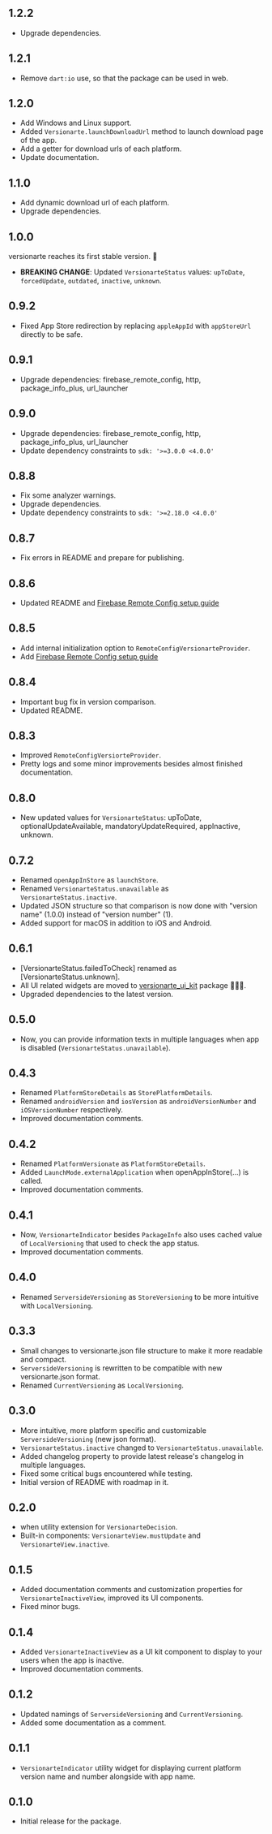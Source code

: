 ## 1.2.2

- Upgrade dependencies.

## 1.2.1

- Remove `dart:io` use, so that the package can be used in web.

## 1.2.0

- Add Windows and Linux support.
- Added `Versionarte.launchDownloadUrl` method to launch download page of the app.
- Add a getter for download urls of each platform.
- Update documentation.

## 1.1.0

- Add dynamic download url of each platform.
- Upgrade dependencies.

## 1.0.0

versionarte reaches its first stable version. 🎉

- **BREAKING CHANGE**: Updated `VersionarteStatus` values: `upToDate`, `forcedUpdate`, `outdated`, `inactive`, `unknown`.

## 0.9.2
- Fixed App Store redirection by replacing `appleAppId` with `appStoreUrl` directly to be safe.

## 0.9.1
- Upgrade dependencies: firebase_remote_config, http, package_info_plus, url_launcher

## 0.9.0
- Upgrade dependencies: firebase_remote_config, http, package_info_plus, url_launcher
- Update dependency constraints to `sdk: '>=3.0.0 <4.0.0'`

## 0.8.8
- Fix some analyzer warnings.
- Upgrade dependencies.
- Update dependency constraints to `sdk: '>=2.18.0 <4.0.0'`

## 0.8.7
- Fix errors in README and prepare for publishing.

## 0.8.6
- Updated README and [Firebase Remote Config setup guide](https://github.com/kamranbekirovyz/versionarte/blob/main/firebase_remote_config_setup.md#-firebase-remote-config-setup-guide)

## 0.8.5
- Add internal initialization option to `RemoteConfigVersionarteProvider`.
- Add [Firebase Remote Config setup guide](https://github.com/kamranbekirovyz/versionarte/blob/main/firebase_remote_config_setup.md#-firebase-remote-config-setup-guide)

## 0.8.4
- Important bug fix in version comparison.
- Updated README.

## 0.8.3
- Improved `RemoteConfigVersiorteProvider`.
- Pretty logs and some minor improvements besides almost finished documentation.

## 0.8.0
- New updated values for `VersionarteStatus`: upToDate, optionalUpdateAvailable, mandatoryUpdateRequired, appInactive, unknown.

## 0.7.2
- Renamed `openAppInStore` as `launchStore`.
- Renamed `VersionarteStatus.unavailable` as `VersionarteStatus.inactive`.
- Updated JSON structure so that comparison is now done with "version name" (1.0.0) instead of "version number" (1).
- Added support for macOS in addition to iOS and Android.

## 0.6.1
- [VersionarteStatus.failedToCheck] renamed as [VersionarteStatus.unknown].
- All UI related widgets are moved to <a href="https://pub.dev/packages/versionarte_ui_kit">versionarte_ui_kit</a> package 💆🏻‍♂️.
- Upgraded dependencies to the latest version.

## 0.5.0
- Now, you can provide information texts in multiple languages when app is disabled (`VersionarteStatus.unavailable`).

## 0.4.3
- Renamed `PlatformStoreDetails` as `StorePlatformDetails`.
- Renamed `androidVersion` and `iosVersion` as `androidVersionNumber` and `iOSVersionNumber` respectively.
- Improved documentation comments.

## 0.4.2
- Renamed `PlatformVersionate` as `PlatformStoreDetails`.
- Added `LaunchMode.externalApplication` when openAppInStore(...) is called.
- Improved documentation comments.

## 0.4.1
- Now, `VersionarteIndicator` besides `PackageInfo` also uses cached value of `LocalVersioning` that used to check the app status.
- Improved documentation comments.

## 0.4.0
- Renamed `ServersideVersioning` as `StoreVersioning` to be more intuitive with `LocalVersioning`.

## 0.3.3
- Small changes to versionarte.json file structure to make it more readable and compact.
- `ServersideVersioning` is rewritten to be compatible with new versionarte.json format.
- Renamed `CurrentVersioning` as `LocalVersioning`.

## 0.3.0
- More intuitive, more platform specific and customizable `ServersideVersioning` (new json format).
- `VersionarteStatus.inactive` changed to `VersionarteStatus.unavailable`.
- Added changelog property to provide latest release's changelog in multiple languages.
- Fixed some critical bugs encountered while testing.
- Initial version of README with roadmap in it.

## 0.2.0
- when utility extension for `VersionarteDecision`.
- Built-in components: `VersionarteView.mustUpdate` and `VersionarteView.inactive`.

## 0.1.5

- Added documentation comments and customization properties for `VersionarteInactiveView`, improved its UI components.
- Fixed minor bugs.

## 0.1.4

- Added `VersionarteInactiveView` as a UI kit component to display to your users when the app is inactive.
- Improved documentation comments.

## 0.1.2

- Updated namings of `ServersideVersioning` and `CurrentVersioning`.
- Added some documentation as a comment.

## 0.1.1

- `VersionarteIndicator` utility widget for displaying current platform version name and number alongside with app name.

## 0.1.0

- Initial release for the package.
